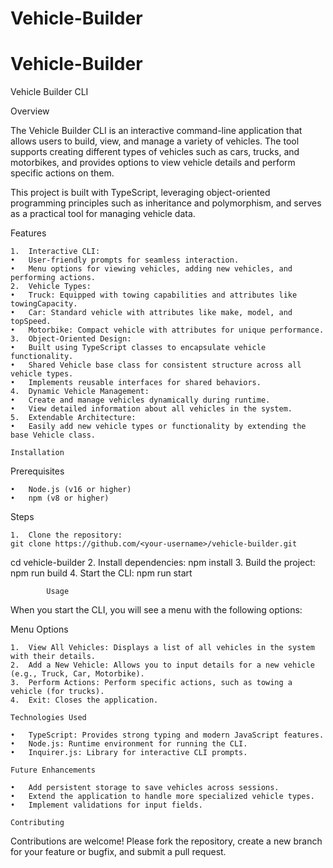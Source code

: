 # Vehicle-Builder
# Vehicle-Builder
Vehicle Builder CLI

Overview

The Vehicle Builder CLI is an interactive command-line application that allows users to build, view, and manage a variety of vehicles. The tool supports creating different types of vehicles such as cars, trucks, and motorbikes, and provides options to view vehicle details and perform specific actions on them.

This project is built with TypeScript, leveraging object-oriented programming principles such as inheritance and polymorphism, and serves as a practical tool for managing vehicle data.

Features

	1.	Interactive CLI:
	•	User-friendly prompts for seamless interaction.
	•	Menu options for viewing vehicles, adding new vehicles, and performing actions.
	2.	Vehicle Types:
	•	Truck: Equipped with towing capabilities and attributes like towingCapacity.
	•	Car: Standard vehicle with attributes like make, model, and topSpeed.
	•	Motorbike: Compact vehicle with attributes for unique performance.
	3.	Object-Oriented Design:
	•	Built using TypeScript classes to encapsulate vehicle functionality.
	•	Shared Vehicle base class for consistent structure across all vehicle types.
	•	Implements reusable interfaces for shared behaviors.
	4.	Dynamic Vehicle Management:
	•	Create and manage vehicles dynamically during runtime.
	•	View detailed information about all vehicles in the system.
	5.	Extendable Architecture:
	•	Easily add new vehicle types or functionality by extending the base Vehicle class.

    Installation

Prerequisites

	•	Node.js (v16 or higher)
	•	npm (v8 or higher)

Steps

	1.	Clone the repository:
    git clone https://github.com/<your-username>/vehicle-builder.git
cd vehicle-builder
	2.	Install dependencies:
    npm install 
    	3.	Build the project:
        npm run build 
        	4.	Start the CLI:
            npm run start

            Usage

When you start the CLI, you will see a menu with the following options:

Menu Options

	1.	View All Vehicles: Displays a list of all vehicles in the system with their details.
	2.	Add a New Vehicle: Allows you to input details for a new vehicle (e.g., Truck, Car, Motorbike).
	3.	Perform Actions: Perform specific actions, such as towing a vehicle (for trucks).
	4.	Exit: Closes the application.

    Technologies Used

	•	TypeScript: Provides strong typing and modern JavaScript features.
	•	Node.js: Runtime environment for running the CLI.
	•	Inquirer.js: Library for interactive CLI prompts.

    Future Enhancements

	•	Add persistent storage to save vehicles across sessions.
	•	Extend the application to handle more specialized vehicle types.
	•	Implement validations for input fields.

    Contributing

Contributions are welcome! Please fork the repository, create a new branch for your feature or bugfix, and submit a pull request.
